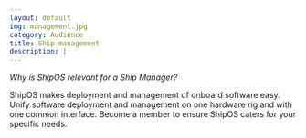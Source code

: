 ```yaml
---
layout: default
img: management.jpg
category: Audience
title: Ship management
description: |
---
```

*Why is ShipOS relevant for a Ship Manager?*

ShipOS makes deployment and management of onboard software easy. Unify software deployment and management on one hardware rig and with one common interface. Become a member to ensure ShipOS caters for your specific needs.
